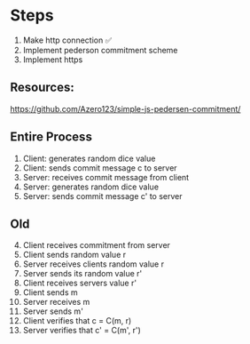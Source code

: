# Steps

1. Make http connection ✅
2. Implement pederson commitment scheme
3. Implement https

## Resources:

https://github.com/Azero123/simple-js-pedersen-commitment/

## Entire Process

1. Client: generates random dice value
2. Client: sends commit message c to server
3. Server: receives commit message from client
4. Server: generates random dice value
5. Server: sends commit message c' to server

## Old

4. Client receives commitment from server
5. Client sends random value r
6. Server receives clients random value r
7. Server sends its random value r'
8. Client receives servers value r'
9. Client sends m
10. Server receives m
11. Server sends m'
12. Client verifies that c = C(m, r)
13. Server verifies that c' = C(m', r')
